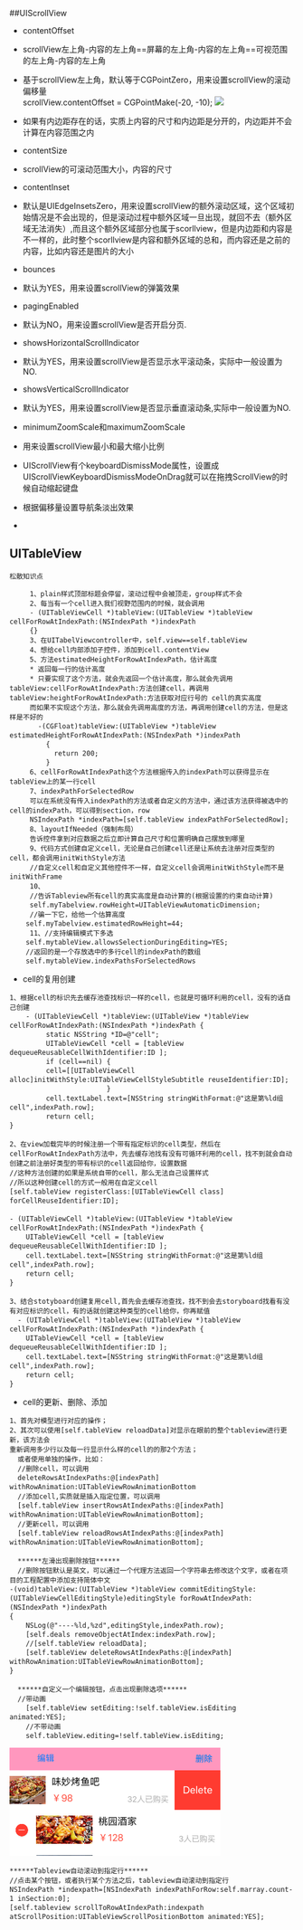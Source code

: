 ##UIScrollView
- contentOffset<br>
 - scrollView左上角-内容的左上角==屏幕的左上角-内容的左上角==可视范围的左上角-内容的左上角
 - 基于scrollView左上角，默认等于CGPointZero，用来设置scrollView的滚动偏移量<br>
    scrollView.contentOffset = CGPointMake(-20, -10);
    ![](images/scrollviewinset.png)
 - 如果有内边距存在的话，实质上内容的尺寸和内边距是分开的，内边距并不会计算在内容范围之内
- contentSize
 - scrollView的可滚动范围大小，内容的尺寸
- contentInset
 - 默认是UIEdgeInsetsZero，用来设置scrollView的额外滚动区域，这个区域初始情况是不会出现的，但是滚动过程中额外区域一旦出现，就回不去（额外区域无法消失）,而且这个额外区域部分也属于scorllview，但是内边距和内容是不一样的，此时整个scorllview是内容和额外区域的总和，而内容还是之前的内容，比如内容还是图片的大小
- bounces
 - 默认为YES，用来设置scrollView的弹簧效果
- pagingEnabled
 - 默认为NO，用来设置scrollView是否开启分页.
- showsHorizontalScrollIndicator
 - 默认为YES，用来设置scrollView是否显示水平滚动条，实际中一般设置为NO.
- showsVerticalScrollIndicator
 - 默认为YES，用来设置scrollView是否显示垂直滚动条,实际中一般设置为NO.
- minimumZoomScale和maximumZoomScale
 - 用来设置scrollView最小和最大缩小比例
- UIScrollView有个keyboardDismissMode属性，设置成UIScrollViewKeyboardDismissModeOnDrag就可以在拖拽ScrollView的时候自动缩起键盘

- 根据偏移量设置导航条淡出效果
 -



## UITableView
`松散知识点`
```objc
     1、plain样式顶部标题会停留，滚动过程中会被顶走，group样式不会
     2、每当有一个cell进入我们视野范围内的时候，就会调用
     - (UITableViewCell *)tableView:(UITableView *)tableView cellForRowAtIndexPath:(NSIndexPath *)indexPath
     {}
     3、在UITabelViewcontroller中，self.view==self.tableView
     4、想给cell内部添加子控件，添加到cell.contentView
     5、方法estimatedHeightForRowAtIndexPath，估计高度
     * 返回每一行的估计高度
     * 只要实现了这个方法，就会先返回一个估计高度，那么就会先调用tableView:cellForRowAtIndexPath:方法创建cell，再调用tableView:heightForRowAtIndexPath:方法获取对应行号的 cell的真实高度
     而如果不实现这个方法，那么就会先调用高度的方法，再调用创建cell的方法，但是这样是不好的
       -(CGFloat)tableView:(UITableView *)tableView estimatedHeightForRowAtIndexPath:(NSIndexPath *)indexPath
         {
           return 200;
         }
     6、cellForRowAtIndexPath这个方法根据传入的indexPath可以获得显示在tableView上的某一行cell
     7、indexPathForSelectedRow
     可以在系统没有传入indexPath的方法或者自定义的方法中，通过该方法获得被选中的cell的indexPath，可以得到section，row
     NSIndexPath *indexPath=[self.tableView indexPathForSelectedRow];
     8、layoutIfNeeded（强制布局）
     告诉控件拿到对应数据之后立即计算自己尺寸和位置明确自己摆放到哪里
     9、代码方式创建自定义cell，无论是自己创建cell还是让系统去注册对应类型的cell，都会调用initWithStyle方法
     //自定义cell和自定义其他控件不一样，自定义cell会调用initWithStyle而不是initWithFrame
     10、
     //告诉Tableview所有cell的真实高度是自动计算的(根据设置的约束自动计算)
     self.myTabelview.rowHeight=UITableViewAutomaticDimension;
     //骗一下它，给他一个估算高度
    self.myTabelview.estimatedRowHeight=44;
     11、//支持编辑模式下多选
    self.mytableView.allowsSelectionDuringEditing=YES;
    //返回的是一个存放选中的多行cell的indexPath的数组
    self.mytableView.indexPathsForSelectedRows

```
- cell的复用创建

```objc
1、根据cell的标识先去缓存池查找标识一样的cell，也就是可循环利用的cell，没有的话自己创建
    - (UITableViewCell *)tableView:(UITableView *)tableView cellForRowAtIndexPath:(NSIndexPath *)indexPath {
         static NSString *ID=@"cell";
         UITableViewCell *cell = [tableView dequeueReusableCellWithIdentifier:ID ];
         if (cell==nil) {
         cell=[[UITableViewCell alloc]initWithStyle:UITableViewCellStyleSubtitle reuseIdentifier:ID];
                        }
         cell.textLabel.text=[NSString stringWithFormat:@"这是第%ld组cell",indexPath.row];
         return cell;
}

2、在view加载完毕的时候注册一个带有指定标识的cell类型，然后在cellForRowAtIndexPath方法中，先去缓存池找有没有可循环利用的cell，找不到就会自动创建之前注册好类型的带有标识的cell返回给你，设置数据
//这种方法创建的如果是系统自带的cell，那么无法自己设置样式
//所以这种创建cell的方式一般用在自定义cell
[self.tableView registerClass:[UITableViewCell class] forCellReuseIdentifier:ID];

- (UITableViewCell *)tableView:(UITableView *)tableView cellForRowAtIndexPath:(NSIndexPath *)indexPath {
    UITableViewCell *cell = [tableView dequeueReusableCellWithIdentifier:ID ];
    cell.textLabel.text=[NSString stringWithFormat:@"这是第%ld组cell",indexPath.row];
    return cell;
}

3、结合stotyboard创建复用cell,首先会去缓存池查找，找不到会去storyboard找看有没有对应标识的cell，有的话就创建这种类型的cell给你，你再赋值
  - (UITableViewCell *)tableView:(UITableView *)tableView cellForRowAtIndexPath:(NSIndexPath *)indexPath {
    UITableViewCell *cell = [tableView dequeueReusableCellWithIdentifier:ID ];
    cell.textLabel.text=[NSString stringWithFormat:@"这是第%ld组cell",indexPath.row];
    return cell;
}
```
- cell的更新、删除、添加

```objc
1、首先对模型进行对应的操作；
2、其次可以使用[self.tableView reloadData]对显示在眼前的整个tableview进行更新，该方法会
重新调用多少行以及每一行显示什么样的cell的的那2个方法；
  或者使用单独的操作，比如：
  //删除cell，可以调用
  deleteRowsAtIndexPaths:@[indexPath] withRowAnimation:UITableViewRowAnimationBottom
  //添加cell,实质就是插入指定位置，可以调用
  [self.tableView insertRowsAtIndexPaths:@[indexPath] withRowAnimation:UITableViewRowAnimationBottom];
  //更新cell，可以调用
  [self.tableView reloadRowsAtIndexPaths:@[indexPath] withRowAnimation:UITableViewRowAnimationBottom];

  ******左滑出现删除按钮******
  //删除按钮默认是英文，可以通过一个代理方法返回一个字符串去修改这个文字，或者在项目的工程配置中添加支持简体中文
-(void)tableView:(UITableView *)tableView commitEditingStyle:(UITableViewCellEditingStyle)editingStyle forRowAtIndexPath:(NSIndexPath *)indexPath
{
    NSLog(@"----%ld,%zd",editingStyle,indexPath.row);
    [self.deals removeObjectAtIndex:indexPath.row];
    //[self.tableView reloadData];
    [self.tableView deleteRowsAtIndexPaths:@[indexPath] withRowAnimation:UITableViewRowAnimationBottom];
}

  ******自定义一个编辑按钮，点击出现删除选项******
  //带动画
    [self.tableView setEditing:!self.tableView.isEditing animated:YES];
    //不带动画
    self.tableView.editing=!self.tableView.isEditing;
```
![](images/左滑删除.png)
```objc
******Tableview自动滚动到指定行******
//点击某个按钮，或者执行某个方法之后，tableview自动滚动到指定行
NSIndexPath *indexpath=[NSIndexPath indexPathForRow:self.marray.count-1 inSection:0];
[self.tableview scrollToRowAtIndexPath:indexpath atScrollPosition:UITableViewScrollPositionBottom animated:YES];
```
